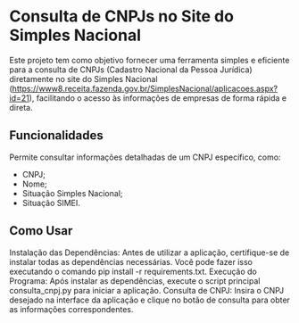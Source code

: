 # Consulta de CNPJs no Site do Simples Nacional

Este projeto tem como objetivo fornecer uma ferramenta simples e eficiente para a consulta de CNPJs (Cadastro Nacional da Pessoa Jurídica) diretamente no site do Simples Nacional (https://www8.receita.fazenda.gov.br/SimplesNacional/aplicacoes.aspx?id=21), facilitando o acesso às informações de empresas de forma rápida e direta.

## Funcionalidades

Permite consultar informações detalhadas de um CNPJ específico, como:
- CNPJ;
- Nome;
- Situação Simples Nacional;
- Situação SIMEI.

## Como Usar
 
Instalação das Dependências: Antes de utilizar a aplicação, certifique-se de instalar todas as dependências necessárias. Você pode fazer isso executando o comando pip install -r requirements.txt.
Execução do Programa: Após instalar as dependências, execute o script principal consulta_cnpj.py para iniciar a aplicação.
Consulta de CNPJ: Insira o CNPJ desejado na interface da aplicação e clique no botão de consulta para obter as informações correspondentes.
